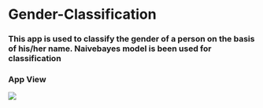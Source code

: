 # Gender-Classification    
### This app is used to classify the gender of a person on the basis of his/her name. Naivebayes model is been used for classification

### App View
![](https://github.com/ashishrana080699/Gender-Classification/blob/master/Screenshot.png)
